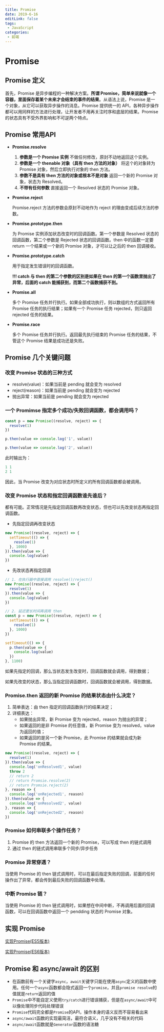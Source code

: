 ```yaml
---
title: Promise
date: 2019-6-16
editLink: false
tags:
 - JavaScript
categories:
 - 前端
---
```


# Promise

## Promise 定义

首先，Promise 是异步编程的一种解决方案。**所谓 Promise，简单来说就像一个容器，里面保存着某个未来才会结束的事件的结果**。从语法上说，Promise 是一个对象，从它可以获取异步操作的消息。Promise 提供统一的 API，各种异步操作都可以用同样的方法进行处理，让开发者不用再关注时序和底层的结果。Promise 的状态具有不受外界影响和不可逆两个特点。

## Promise 常用API

- **Promise.resolve**

  1. **参数是一个 Promise 实例**
     不做任何修改，原封不动地返回这个实例。
  2. **参数是一个 thenable 对象（具有 then 方法的对象）**
     将这个的对象转为 Promise 对象，然后立即执行对象的 then 方法。
  3. **参数不是具有 then 方法的对象或根本不是对象**
     返回一个新的 Promise 对象，状态为 Resolved。
  4. **不带有任何参数**
     直接返回一个 Resolved 状态的 Promise 对象。

- **Promise.reject**

  Promise.reject 方法的参数会原封不动地作为 reject 的理由变成后续方法的参数。

- **Promise.prototype.then**

  为 Promise 实例添加状态改变时的回调函数。第一个参数是 Resolved 状态的回调函数，第二个参数是 Rejected 状态的回调函数。then 中的函数一定要 return 一个结果或一个新的 Promise 对象，才可以让之后的 then 回调接收。

- **Promise.prototype.catch**

  用于指定发生错误时的回调函数。

  **!!! catch 与 then 的第二个参数的区别是如果在 then 的第一个函数里抛出了异常，后面的 catch 能捕获到，而第二个函数捕获不到。**

- **Promise.all**

  多个 Promise 任务并行执行。如果全部成功执行，则以数组的方式返回所有 Promise 任务的执行结果；如果有一个 Promise 任务 rejected，则只返回 rejected 任务的结果。

- **Promise.race**

  多个 Promise 任务并行执行。返回最先执行结束的 Promise 任务的结果，不管这个 Promise 结果是成功还是失败。

## Promise 几个关键问题

### 改变 Promise 状态的三种方式

- resolve(value)：如果当前是 pending 就会变为 resolved
- reject(reason)：如果当前是 pending 就会变为 rejected
- 抛出异常：如果当前是 pending 就会变为 rejected

### 一个 Promimse 指定多个成功/失败回调函数，都会调用吗？

```js
const p = new Promise((resolve, reject) => {
  resolve(1)
})

p.then(value => console.log('1', value))

p.then(value => console.log('2', value))
```

此时输出为：

```js
1 1
2 1
```

因此，当 Promise 改变为对应状态时所定义的所有回调函数都会被调用。

### 改变 Promise 状态和指定回调函数谁先谁后？

都有可能。正常情况是先指定回调函数再改变状态，但也可以先改变状态再指定回调函数。

- 先指定回调再改变状态

```js
new Promise((resolve, reject) => {
  setTimeout(() => {
    resolve(1)
  }, 1000)
}).then(value => {
  console.log(value)
})
```

- 先改状态再指定回调

```js
// 1. 在执行器中直接调用 resolve()/reject()
new Promise((resolve, reject) => {
  resolve(1)
}).then(value => {
  console.log(value)
})

// 2. 延迟更长时间再调用 then
const p = new Promise((resolve, reject) => {
  setTimeout(() => {
    resolve(1)
  }, 1000)
})

setTimeout(() => {
  p.then(value => {
    console.log(value)
  })
}, 1100)
```

如果先指定的回调，那么当状态发生改变时，回调函数就会调用，得到数据；

如果先改变的状态，那么当指定回调函数时，回调函数就会被调用，得到数据。

### Promise.then 返回的新 Promise 的结果状态由什么决定？

1. 简单表达：由 then 指定的回调函数执行的结果决定；
2. 详细表达：
   - 如果抛出异常，新 Promise 变为 rejected，reason 为抛出的异常；
   - 如果返回的是非 Promise 的任意值，新 Promise 变为 resolved，value 为返回的值；
   - 如果返回的是另一个新 Promise，此 Promise 的结果就会成为新 Promise 的结果。

```js
new Promise((resolve, reject) => {
  resolve(1)
}).then(value => {
  console.log('onResolved1', value)
  throw 2
  // return 2
  // return Promsie.resolve(2)
  // return Promsie.reject(2)
}, reason => {
  console.log('onRejected1', reason)
}).then(value => {
  console.log('onResolved2', value)
}, reason => {
  console.log('onRejected2', reason)
})
```

### Promise 如何串联多个操作任务？

1. Promise 的 then 方法返回一个新的 Promise，可以写成 then 的链式调用
2. 通过 then 的链式调用串联多个同步/异步任务

### Promise 异常穿透？

当使用 Promise 的 then 链式调用时，可以在最后指定失败的回调，前面的任何操作出了异常，都会传到最后失败的回调函数中处理。

### 中断 Promise 链？

当使用 Promise 的 then 链式调用时，如果想在中间中断，不再调用后面的回调函数，可以在回调函数中返回一个 pendding 状态的 Promise 对象。

## 实现 Promise

[实现Promise(ES5版本)](https://github.com/sankigan/Front-End-Summary/blob/master/JavaScript/Promise-es5.js)

[实现Promise(ES6版本)](https://github.com/sankigan/Front-End-Summary/blob/master/JavaScript/Promise-es6.js)

## Promise 和 async/await 的区别

-  在函数前有一个关键字`async`，`await`关键字只能在使用`async`定义的函数中使用。任何一个`async`函数都会隐式返回一个`promise`，并且`promise resolve`的值就是`return`返回的值
- `Promise`中不能自定义使用`try/catch`进行错误捕获，但是在`async/await`中可以像处理同步代码处理错误
- `Promise`代码完全都是`Promise`的API，操作本身的语义反而不容易看出来
- `async/await`函数的实现最简洁，最符合语义，几乎没有不相关的代码
- `async/await`函数就是`Generator`函数的语法糖

